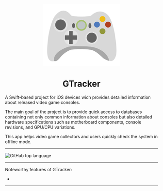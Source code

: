 <div align="center">
             <img src="Resources/ReadmeLogo.png" alt="GTrackerLogo" width="256" />
             <h1>GTracker</h1>
</div>

A Swift-based project for iOS devices wich provides detailed information about released video game consoles.

The main goal of the project is to provide quick access to databases containing not only common information about consoles
but also detailed hardware specifications such as motherboard components, console revisions, and GPU/CPU variations. 

This app helps video game collectors and users quickly check the system in offline mode.

--------

![GitHub top language](https://img.shields.io/github/languages/top/t0mb0lt0n/GPUTracker?color=4B8BBE&style=plastic) 

----------

Noteworthy features of GTracker:

* 

----------


